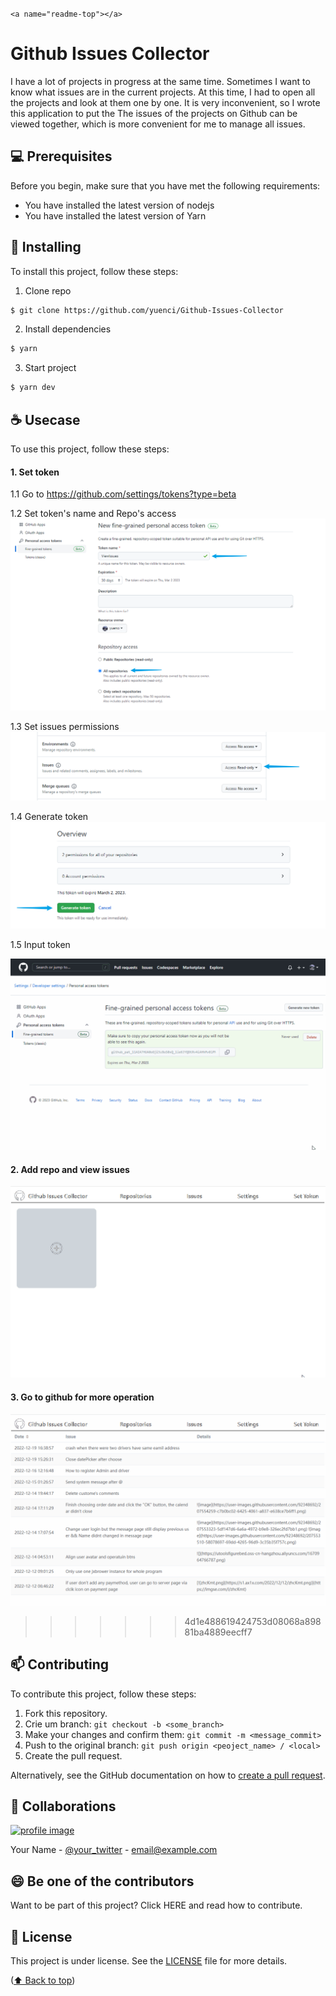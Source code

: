 `<a name="readme-top"></a>`

# Github Issues Collector

I have a lot of projects in progress at the same time. Sometimes I want to know what issues are in the current projects. At this time, I had to open all the projects and look at them one by one. It is very inconvenient, so I wrote this application to put the The issues of the projects on Github can be viewed together, which is more convenient for me to manage all issues.

## 💻 Prerequisites

Before you begin, make sure that you have met the following requirements:

<!---These are just example requirements. Add, duplicate or remove as needed--->

* You have installed the latest version of nodejs
* You have installed the latest version of Yarn

## 🚀 Installing

To install this project, follow these steps:

1. Clone repo

```bash
$ git clone https://github.com/yuenci/Github-Issues-Collector
```

2. Install dependencies

```bash
$ yarn
```

3. Start project

```bash
$ yarn dev
```

## ☕ Usecase

To use this project, follow these steps:

#### 1. Set token

   1.1 Go to https://github.com/settings/tokens?type=beta

   1.2 Set token's name and Repo's access
   ![1675147830919](image/README/1675147830919.png)

   1.3 Set issues permissions
   ![1675147862843](image/README/1675147862843.png)

   1.4 Generate token
   ![1675147883613](image/README/1675147883613.png)

   1.5 Input token

![](image/README/setToken.gif)

#### 2. Add repo and view issues

![](image/README/addRepo.gif)
    
#### 3. Go to github for more operation

![](image/README/goToGithub.gif)
    
>>>>>>> 4d1e488619424753d08068a89881ba4889eecff7
## 📫 Contributing

To contribute this project, follow these steps:

1. Fork this repository.
2. Crie um branch: `git checkout -b <some_branch>`
3. Make your changes and confirm them: `git commit -m <message_commit>`
4. Push to the original branch: `git push origin <peoject_name> / <local>`
5. Create the pull request.

Alternatively, see the GitHub documentation on how to [create a pull request](https://help.github.com/en/github/collaborating-with-issues-and-pull-requests/creating-a-pull-request).

## 🤝 Collaborations

<a href="https://github.com/yuenci" target="_blank" >
  <img src="https://github.com/yuenci/Laptop-Repair-Services-Management-System/blob/master/image/avatar-innis.png" alt="profile image" width="60px">
</a>

Your Name - [@your_twitter](https://twitter.com/your_username) - email@example.com

## 😄 Be one of the contributors

Want to be part of this project? Click HERE and read how to contribute.

## 📝 License

This project is under license. See the [LICENSE](./LICENSE) file for more details.

<p >(<a href="#readme-top">⬆ Back to top</a>)</p>
